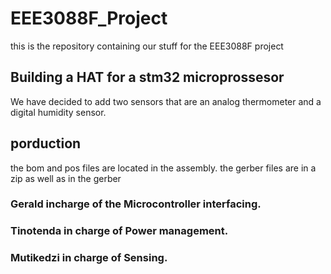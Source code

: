 # EEE3088F_Project
this is the repository containing our stuff for the EEE3088F project



## Building a HAT for a stm32 microprossesor
We have decided to add two sensors that are an analog thermometer and a digital humidity sensor.

## porduction
the bom and pos files are located in the assembly. 
the gerber files are in a zip as well as in the gerber

### Gerald incharge of the Microcontroller interfacing. 
### Tinotenda in charge of Power management. 
### Mutikedzi in charge of Sensing. 

